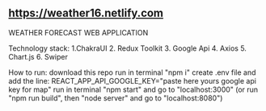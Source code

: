 ## https://weather16.netlify.com

WEATHER FORECAST WEB APPLICATION
 
Technology stack:
1.ChakraUI
2. Redux Toolkit
3. Google Api
4. Axios
5. Chart.js
6. Swiper

How to run:
 download this repo
 run in terminal "npm i"
 create .env file and add the line: REACT_APP_API_GOOGLE_KEY="paste here yours google api key for map"
 run in terminal "npm start" and go to "localhost:3000"
 (or run "npm run build", then "node server" and go to "localhost:8080")

